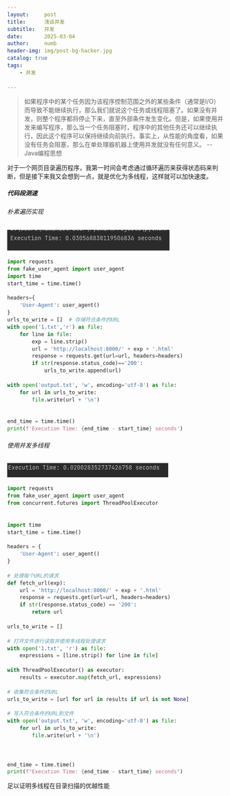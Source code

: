 ```yaml
---
layout:     post
title:      浅谈并发
subtitle:   并发
date:       2025-03-04
author:     numb
header-img: img/post-bg-hacker.jpg
catalog: true
tags:
    - 并发

---
```


>  如果程序中的某个任务因为该程序控制范围之外的某些条件（通常是I/O）而导致不能继续执行，那么我们就说这个任务或线程阻塞了。如果没有并发，则整个程序都将停止下来，直至外部条件发生变化。但是，如果使用并发来编写程序，那么当一个任务阻塞时，程序中的其他任务还可以继续执行，因此这个程序可以保持继续向前执行。事实上，从性能的角度看，如果没有任务会阻塞，那么在单处理器机器上使用并发就没有任何意义。 --Java编程思想


对于一个网页目录遍历程序，我第一时间会考虑通过循环遍历来获得状态码来判断，但是接下来我又会想到一点，就是优化为多线程，这样就可以加快速度。

##### 代码段测速

###### 朴素遍历实现

<img src="../img/no_threaded.png">

```python
import requests
from fake_user_agent import user_agent
import time
start_time = time.time()

headers={
    'User-Agent': user_agent()
}
urls_to_write = []  # 存储符合条件的URL
with open('1.txt','r') as file:
    for line in file:
        exp = line.strip()
        url = 'http://localhost:8000/' + exp + '.html'
        response = requests.get(url=url, headers=headers)
        if str(response.status_code)=='200':
            urls_to_write.append(url)

with open('output.txt', 'w', encoding='utf-8') as file:
    for url in urls_to_write:
        file.write(url + '\n')


end_time = time.time()
print(f'Execution Time: {end_time - start_time} seconds')

```

###### 使用并发多线程

<img src="../img/thread.png">

```python
import requests
from fake_user_agent import user_agent
from concurrent.futures import ThreadPoolExecutor


import time
start_time = time.time()

headers = {
    'User-Agent': user_agent()
}

# 处理每个URL的请求
def fetch_url(exp):
    url = 'http://localhost:8000/' + exp + '.html'
    response = requests.get(url=url, headers=headers)
    if str(response.status_code) == '200':
        return url

urls_to_write = []

# 打开文件进行读取并使用多线程处理请求
with open('1.txt', 'r') as file:
    expressions = [line.strip() for line in file]

with ThreadPoolExecutor() as executor:
    results = executor.map(fetch_url, expressions)

# 收集符合条件的URL
urls_to_write = [url for url in results if url is not None]

# 写入符合条件的URL到文件
with open('output.txt', 'w', encoding='utf-8') as file:
    for url in urls_to_write:
        file.write(url + '\n')



end_time = time.time()
print(f"Execution Time: {end_time - start_time} seconds")

```

足以证明多线程在目录扫描的优越性能